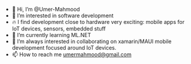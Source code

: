 - 👋 Hi, I’m @Umer-Mahmood
- 👀 I’m interested in software development
- 🔥 I find development close to hardware very exciting: mobile apps for IoT devices, sensors, embedded stuff
- 🌱 I’m currently learning ML.NET
- 💞️ I’m always interested in collaborating on xamarin/MAUI mobile development focused around IoT devices. 
- 📫 How to reach me umermahmood@gmail.com

<!---
Umer-Mahmood/Umer-Mahmood is a ✨ special ✨ repository because its `README.md` (this file) appears on your GitHub profile.
You can click the Preview link to take a look at your changes.
--->
